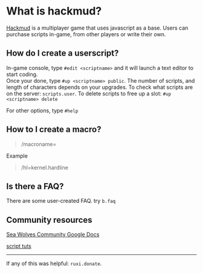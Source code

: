 # What is hackmud?

[Hackmud](http://store.steampowered.com/app/469920/) is a multiplayer game that uses javascript as a base. Users can purchase scripts in-game, from other players or write their own. 



## How do I create a userscript?

In-game console, type ```#edit <scriptname>``` and it will launch a text editor to start coding.  
Once your done, type ```#up <scriptname> public```. The number of scripts, and length of characters depends on your upgrades. To check what scripts are on the server: ```scripts.user```. To delete scripts to free up a slot: ```#up  <scriptname> delete```

For other options, type ```#help``` 

## How to I create a macro?

> /macroname=<scriptname>

Example

>/hl=kernel.hardline

## Is there a FAQ?

There are some user-created FAQ. try ```b.faq```

## Community resources

[Sea Wolves Community Google Docs](https://docs.google.com/spreadsheets/d/1qU235L-s6-2banGsNE-9I91jAV4Tzhq5qdZg1acnDLo/htmlview?sle=true#gid=431181233)


[script tuts](https://docs.google.com/document/d/1cNms-T_KSFy0F5j1xHXrUZEGd7AM49QEork3KlpGqkc/)


---

If any of this was helpful: ```ruxi.donate```.
